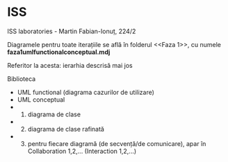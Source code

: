 # ISS
ISS laboratories - Martin Fabian-Ionuț, 224/2

Diagramele pentru toate iterațiile se află în folderul <<Faza 1>>, cu numele **faza1umlfunctionalconceptual.mdj**

Referitor la acesta: ierarhia descrisă mai jos

Biblioteca
  - UML functional (diagrama cazurilor de utilizare)
  - UML conceptual
  - 1) diagrama de clase
  - 2) diagrama de clase rafinată
  - 3) pentru fiecare diagramă (de secvență/de comunicare), apar în Collaboration 1,2,... (Interaction 1,2,...)
